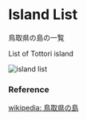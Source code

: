 Island List
===============

鳥取県の島の一覧

List of Tottori island

![island list](https://github.com/ohwada/World_Countries/tree/main/geoPandas/polygon_explode/tottori/island_list/screenshots)

### Reference

[wikipedia: 鳥取県の島](https://ja.wikipedia.org/wiki/Category:%E9%B3%A5%E5%8F%96%E7%9C%8C%E3%81%AE%E5%B3%B6)

